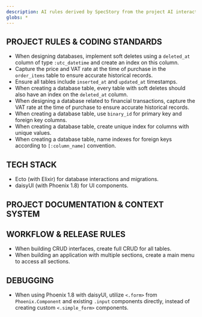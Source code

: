 ```yaml
---
description: AI rules derived by SpecStory from the project AI interaction history
globs: *
---
```


## PROJECT RULES & CODING STANDARDS

*   When designing databases, implement soft deletes using a `deleted_at` column of type `:utc_datetime` and create an index on this column.
*   Capture the price and VAT rate at the time of purchase in the `order_items` table to ensure accurate historical records.
*   Ensure all tables include `inserted_at` and `updated_at` timestamps.
*   When creating a database table, every table with soft deletes should also have an index on the `deleted_at` column.
*   When designing a database related to financial transactions, capture the VAT rate at the time of purchase to ensure accurate historical records.
*   When creating a database table, use `binary_id` for primary key and foreign key columns.
*   When creating a database table, create unique index for columns with unique values.
*   When creating a database table, name indexes for foreign keys according to `[:column_name]` convention.

## TECH STACK

*   Ecto (with Elixir) for database interactions and migrations.
*   daisyUI (with Phoenix 1.8) for UI components.

## PROJECT DOCUMENTATION & CONTEXT SYSTEM

## WORKFLOW & RELEASE RULES

*   When building CRUD interfaces, create full CRUD for all tables.
*   When building an application with multiple sections, create a main menu to access all sections.

## DEBUGGING

*   When using Phoenix 1.8 with daisyUI, utilize `<.form>` from `Phoenix.Component` and existing `.input` components directly, instead of creating custom `<.simple_form>` components.